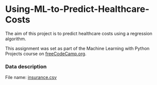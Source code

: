 # Using-ML-to-Predict-Healthcare-Costs

The aim of this project is to predict healthcare costs using a regression algorithm.

This assignment was set as part of the Machine Learning with Python Projects course on [freeCodeCamp.org](https://www.freecodecamp.org/learn/machine-learning-with-python/machine-learning-with-python-projects/linear-regression-health-costs-calculator).

### Data description

File name: [insurance.csv](https://github.com/agolikova/Using-Machine-Learning-to-Predict-Healthcare-Costs/blob/main/insurance.csv)

